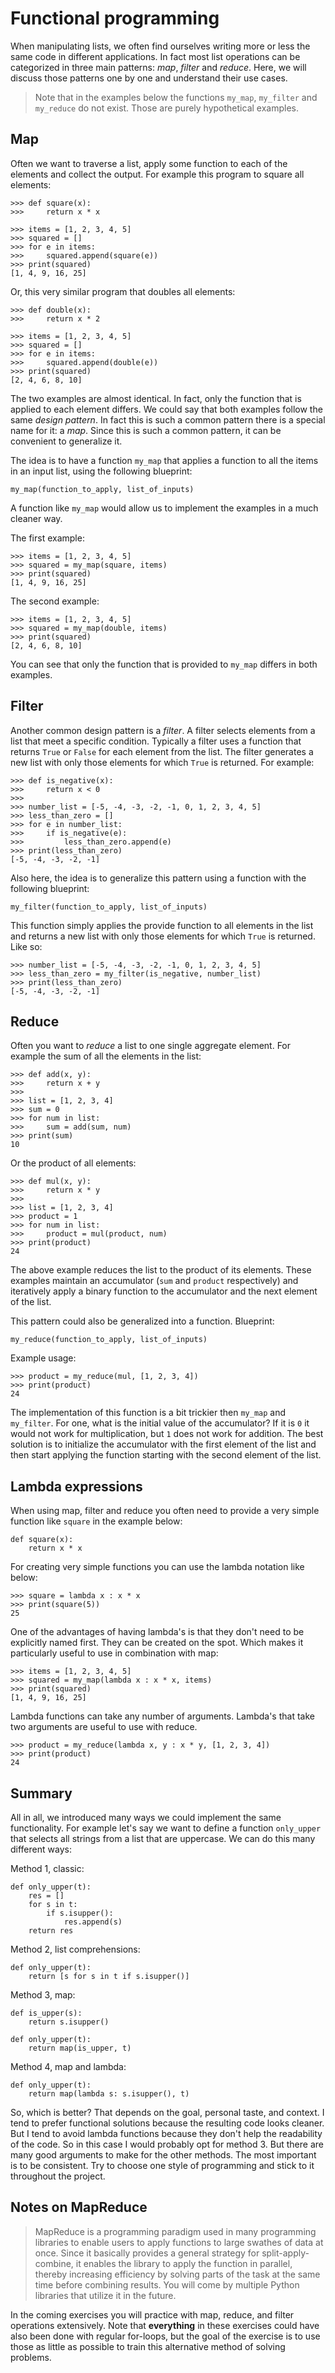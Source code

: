 # Functional programming

When manipulating lists, we often find ourselves writing more or less the same code in different applications. In fact most list operations can be categorized in three main patterns: *map*, *filter* and *reduce*. Here, we will discuss those patterns one by one and understand their use cases.

> Note that in the examples below the functions `my_map`, `my_filter` and `my_reduce` do not exist. Those are purely hypothetical examples.

## Map

Often we want to traverse a list, apply some function to each of the elements and collect the output. For example this program to square all elements:

    >>> def square(x):
    >>>     return x * x

    >>> items = [1, 2, 3, 4, 5]
    >>> squared = []
    >>> for e in items:
    >>>     squared.append(square(e))
    >>> print(squared)
    [1, 4, 9, 16, 25]


Or, this very similar program that doubles all elements:

    >>> def double(x):
    >>>     return x * 2

    >>> items = [1, 2, 3, 4, 5]
    >>> squared = []
    >>> for e in items:
    >>>     squared.append(double(e))
    >>> print(squared)
    [2, 4, 6, 8, 10]

The two examples are almost identical. In fact, only the function that is applied to each element differs. We could say that both examples follow the same *design pattern*. In fact this is such a common pattern there is a special name for it: a *map*. Since this is such a common pattern, it can be convenient to generalize it.

The idea is to have a function `my_map` that applies a function to all the items in an input list, using the following blueprint:

    my_map(function_to_apply, list_of_inputs)


A function like `my_map` would allow us to implement the examples in a much cleaner way.

The first example:

    >>> items = [1, 2, 3, 4, 5]
    >>> squared = my_map(square, items)
    >>> print(squared)
    [1, 4, 9, 16, 25]

The second example:

    >>> items = [1, 2, 3, 4, 5]
    >>> squared = my_map(double, items)
    >>> print(squared)
    [2, 4, 6, 8, 10]

You can see that only the function that is provided to `my_map` differs in both examples.

## Filter

Another common design pattern is a *filter*. A filter selects elements from a list that meet a specific condition. Typically a filter uses a function that returns `True` or `False` for each element from the list. The filter generates a new list with only those elements for which `True` is returned. For example:

    >>> def is_negative(x):
    >>>     return x < 0
    >>>     
    >>> number_list = [-5, -4, -3, -2, -1, 0, 1, 2, 3, 4, 5]
    >>> less_than_zero = []
    >>> for e in number_list:
    >>>     if is_negative(e):
    >>>         less_than_zero.append(e)
    >>> print(less_than_zero)
    [-5, -4, -3, -2, -1]

Also here, the idea is to generalize this pattern using a function with the following blueprint:

    my_filter(function_to_apply, list_of_inputs)

This function simply applies the provide function to all elements in the list and returns a new list with only those elements for which `True` is returned. Like so:

    >>> number_list = [-5, -4, -3, -2, -1, 0, 1, 2, 3, 4, 5]
    >>> less_than_zero = my_filter(is_negative, number_list)
    >>> print(less_than_zero)
    [-5, -4, -3, -2, -1]

## Reduce

Often you want to *reduce* a list to one single aggregate element. For example the sum of all the elements in the list:

    >>> def add(x, y):
    >>>     return x + y
    >>>     
    >>> list = [1, 2, 3, 4]
    >>> sum = 0
    >>> for num in list:
    >>>     sum = add(sum, num)
    >>> print(sum)
    10

Or the product of all elements:  

    >>> def mul(x, y):
    >>>     return x * y
    >>>
    >>> list = [1, 2, 3, 4]
    >>> product = 1
    >>> for num in list:
    >>>     product = mul(product, num)
    >>> print(product)
    24

The above example reduces the list to the product of its elements. These examples maintain an accumulator (`sum` and `product` respectively) and iteratively apply a binary function to the accumulator and the next element of the list.

This pattern could also be generalized into a function. Blueprint:

    my_reduce(function_to_apply, list_of_inputs)

Example usage:

    >>> product = my_reduce(mul, [1, 2, 3, 4])
    >>> print(product)
    24

The implementation of this function is a bit trickier then `my_map` and `my_filter`. For one, what is the initial value of the accumulator? If it is `0` it would not work for multiplication, but `1` does not work for addition. The best solution is to initialize the accumulator with the first element of the list and then start applying the function starting with the second element of the list.

## Lambda expressions

When using map, filter and reduce you often need to provide a very simple function like `square` in the example below:

    def square(x):
        return x * x

For creating very simple functions you can use the lambda notation like below:

    >>> square = lambda x : x * x
    >>> print(square(5))
    25

One of the advantages of  having lambda's is that they don't need to be explicitly named first. They can be created on the spot. Which makes it particularly useful to use in combination with map:

    >>> items = [1, 2, 3, 4, 5]
    >>> squared = my_map(lambda x : x * x, items)
    >>> print(squared)
    [1, 4, 9, 16, 25]

Lambda functions can take any number of arguments. Lambda's that take two arguments are useful to use with reduce.

    >>> product = my_reduce(lambda x, y : x * y, [1, 2, 3, 4])
    >>> print(product)
    24

## Summary

All in all, we introduced many ways we could implement the same functionality. For example let's say we want to define a function `only_upper` that selects all strings from a list that are uppercase. We can do this many different ways:

Method 1, classic:

    def only_upper(t):
        res = []
        for s in t:
            if s.isupper():
                res.append(s)
        return res

Method 2, list comprehensions:

    def only_upper(t):
        return [s for s in t if s.isupper()]

Method 3, map:

    def is_upper(s):
        return s.isupper()

    def only_upper(t):
        return map(is_upper, t)

Method 4, map and lambda:

    def only_upper(t):
        return map(lambda s: s.isupper(), t)

So, which is better? That depends on the goal, personal taste, and context. I tend to prefer functional solutions because the resulting code looks cleaner. But I tend to avoid lambda functions because they don't help the readability of the code. So in this case I would probably opt for method 3. But there are many good arguments to make for the other methods. The most important is to be consistent. Try to choose one style of programming and stick to it throughout the project.

## Notes on MapReduce

 >MapReduce is a programming paradigm used in many programming libraries to enable users to apply functions to large swathes of data at once. Since it basically provides a general strategy for split-apply-combine, it enables the library to apply the function in parallel, thereby increasing efficiency by solving parts of the task at the same time before combining results. You will come by multiple Python libraries that utilize it in the future.

 In the coming exercises you will practice with map, reduce, and filter operations extensively. Note that **everything** in these exercises could have also been done with regular for-loops, but the goal of the exercise is to use those as little as possible to train this alternative method of solving problems.
